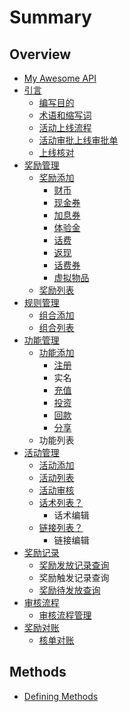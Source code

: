 # Summary

## Overview

* [My Awesome API](README.md)
* [引言](yin-yan.md)
  * [编写目的](yin-yan/a.md)
  * [术语和缩写词](yin-yan/zhu-yu-he-suo-xie-ci.md)
  * [活动上线流程](yin-yan/huo-dong-liu-cheng.md)
  * [活动审批上线审批单](yin-yan/huo-dong-shen-pi-shang-xian-shen-pi-dan.md)
  * [上线核对](yin-yan/shang-xian-he-dui.md)
* [奖励管理](jiang-li-guan-li.md)
  * [奖励添加](jiang-li-guan-li/jiang-li-tian-jia.md)
    * [财币](jiang-li-guan-li/cai-bi.md)
    * [现金券](jiang-li-guan-li/xian-jin-quan.md)
    * [加息券](jiang-li-guan-li/xian-jin-quan/jia-xi-quan.md)
    * [体验金](jiang-li-guan-li/ti-yan-jin.md)
    * [话费](jiang-li-guan-li/hua-fei.md)
    * [返现](jiang-li-guan-li/fan-xian.md)
    * [话费券](jiang-li-guan-li/hua-fei-quan.md)
    * [虚拟物品](jiang-li-guan-li/xu-ni-wu-pin.md)
  * [奖励列表](jiang-li-guan-li/jiang-li-lie-biao.md)
* [规则管理](gui-ze-guan-li.md)
  * [组合添加](gui-ze-guan-li/zu-he.md)
  * [组合列表](gui-ze-guan-li/zu-he-lie-biao.md)
* [功能管理](gong-neng-guan-li.md)
  * [功能添加](gong-neng-guan-li/gong-neng-tian-jia.md)
    * [注册](gong-neng-guan-li/gong-neng-tian-jia/zhu-ce.md)
    * 实名
    * [充值](gong-neng-guan-li/gong-neng-tian-jia/chong-zhi.md)
    * [投资](gong-neng-guan-li/gong-neng-tian-jia/tou-zi.md)
    * [回款](gong-neng-guan-li/gong-neng-tian-jia/hui-kuan.md)
    * [分享](gong-neng-guan-li/gong-neng-tian-jia/fen-xiang.md)
  * 功能列表
* [活动管理](huo-dong-guan-li.md)
  * [活动添加](huo-dong-guan-li/huo-dong-tian-jia.md)
  * [活动列表](huo-dong-guan-li/huo-dong-lie-biao.md)
  * [活动审核](huo-dong-guan-li/huo-dong-shen-he.md)
  * [话术列表？](huo-dong-guan-li/hua-zhu-guan-li.md)
    * 话术编辑
  * [链接列表？](huo-dong-guan-li/lian-jie-lie-biao.md)
    * 链接编辑
* [奖励记录](jiang-li-ji-lu.md)
  * [奖励发放记录查询](jiang-li-ji-lu/jiang-li-fa-fang-ji-lu-cha-xun.md)
  * 奖励触发记录查询
  * [奖励待发放查询](jiang-li-ji-lu/jiang-li-dai-fa-fang-cha-xun.md)
* [审核流程](a.md)
  * [审核流程管理](shen-he-liu-cheng-guan-li/shen-he-liu-cheng-guan-li.md)
* [奖励对账](jiang-li-dui-zhang.md)
  * [核单对账](jiang-li-dui-zhang/he-dan-dui-zhang.md)

## Methods

* [Defining Methods](methods.md)

